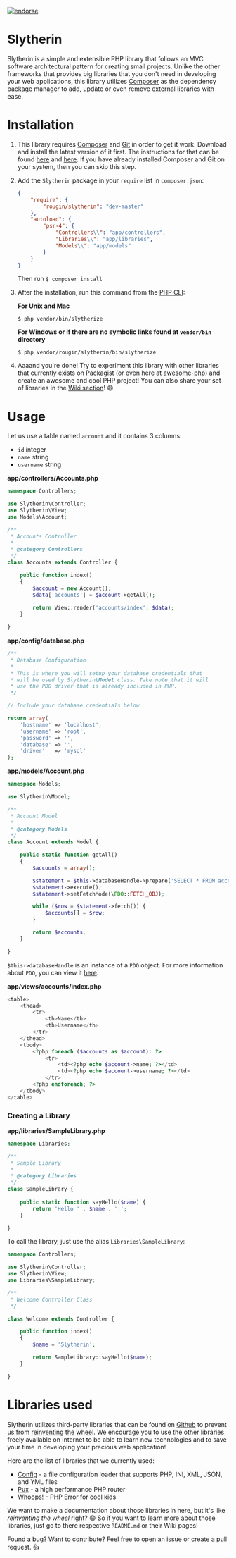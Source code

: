 [![endorse](https://api.coderwall.com/rougin/endorsecount.png)](https://coderwall.com/rougin)

# Slytherin

Slytherin is a simple and extensible PHP library that follows an MVC software architectural pattern for creating small projects. Unlike the other frameworks that provides big libraries that you don't need in developing your web applications, this library utilizes [Composer](https://getcomposer.org) as the dependency package manager to add, update or even remove external libraries with ease.

# Installation

1. This library requires [Composer](https://getcomposer.org) and [Git](http://git-scm.com) in order to get it work. Download and install the latest version of it first. The instructions for that can be found [here](http://git-scm.com/downloads) and [here](https://getcomposer.org/download/). If you have already installed Composer and Git on your system, then you can skip this step.

2. Add the ```Slytherin``` package in your ```require``` list in ```composer.json```:

	```json
	{
		"require": {
			"rougin/slytherin": "dev-master"
		},
		"autoload": {
			"psr-4": {
				"Controllers\\": "app/controllers",
				"Libraries\\": "app/libraries",
				"Models\\": "app/models"
			}
		}
	}
	```

	Then run ```$ composer install```

3. After the installation, run this command from the [PHP CLI](http://php.net/manual/en/features.commandline.php):

	**For Unix and Mac**

	```$ php vendor/bin/slytherize```
	
	**For Windows or if there are no symbolic links found at ```vendor/bin``` directory**

	```$ php vendor/rougin/slytherin/bin/slytherize```

4. Aaaand you're done! Try to experiment this library with other libraries that currently exists on [Packagist](https://packagist.org/) (or even here at [awesome-php](https://github.com/ziadoz/awesome-php)) and create an awesome and cool PHP project! You can also share your set of libraries in the [Wiki section](https://github.com/rougin/slytherin/wiki)! :smile:

# Usage

Let us use a table named ```account``` and it contains 3 columns:

* ```id```       integer
* ```name```     string
* ```username``` string

**app/controllers/Accounts.php**

```php
namespace Controllers;

use Slytherin\Controller;
use Slytherin\View;
use Models\Account;

/**
 * Accounts Controller
 * 
 * @category Controllers
 */
class Accounts extends Controller {

	public function index()
	{
		$account = new Account();
		$data['accounts'] = $account->getAll();

		return View::render('accounts/index', $data);
	}
	
}
```

**app/config/database.php**

```php
/**
 * Database Configuration
 * 
 * This is where you will setup your database credentials that
 * will be used by Slytherin\Model class. Take note that it will
 * use the PDO driver that is already included in PHP.
 */

// Include your database credentials below

return array(
	'hostname' => 'localhost',
	'username' => 'root',
	'password' => '',
	'database' => '',
	'driver'   => 'mysql'
);
```

**app/models/Account.php**

```php
namespace Models;

use Slytherin\Model;

/**
 * Account Model
 * 
 * @category Models
 */
class Account extends Model {

	public static function getAll()
	{
		$accounts = array();

		$statement = $this->databaseHandle->prepare('SELECT * FROM account');
		$statement->execute();
		$statement->setFetchMode(\PDO::FETCH_OBJ);

		while ($row = $statement->fetch()) {
			$accounts[] = $row;
		}

		return $accounts;
	}

}
```

```$this->databaseHandle``` is an instance of a ```PDO``` object. For more information about ```PDO```, you can view it [here](http://code.tutsplus.com/tutorials/why-you-should-be-using-phps-pdo-for-database-access--net-12059).

**app/views/accounts/index.php**

```php
<table>
	<thead>
		<tr>
			<th>Name</th>
			<th>Username</th>
		</tr>
	</thead>
	<tbody>
		<?php foreach ($accounts as $account): ?>
			<tr>
				<td><?php echo $account->name; ?></td>
				<td><?php echo $account->username; ?></td>
			</tr>
		<?php endforeach; ?>
	</tbody>
</table>
```

### Creating a Library

**app/libraries/SampleLibrary.php**

```php
namespace Libraries;

/**
 * Sample Library
 * 
 * @category Libraries
 */
class SampleLibrary {
	
	public static function sayHello($name) {
		return 'Hello ' . $name . '!';
	}

}
```

To call the library, just use the alias ```Libraries\SampleLibrary```:

```php
namespace Controllers;

use Slytherin\Controller;
use Slytherin\View;
use Libraries\SampleLibrary;

/**
 * Welcome Controller Class
 */

class Welcome extends Controller {

	public function index()
	{
		$name = 'Slytherin';

		return SampleLibrary::sayHello($name);
	}

}
```

# Libraries used

Slytherin utilizes third-party libraries that can be found on [Github](https://github.com/ziadoz/awesome-php) to prevent us from [reinventing the wheel](http://en.wikipedia.org/wiki/Reinventing_the_wheel). We encourage you to use the other libraries freely available on Internet to be able to learn new technologies and to save your time in developing your precious web application!

Here are the list of libraries that we currently used:

* [Config](https://github.com/hassankhan/config) - a file configuration loader that supports PHP, INI, XML, JSON, and YML files
* [Pux](https://github.com/c9s/Pux) - a high performance PHP router
* [Whoops!](https://github.com/filp/whoops) - PHP Error for cool kids

We want to make a documentation about those libraries in here, but it's like *reinventing the wheel* right? :smile: So if you want to learn more about those libraries, just go to there respective ```README.md``` or their Wiki pages!

Found a bug? Want to contribute? Feel free to open an issue or create a pull request. :+1: